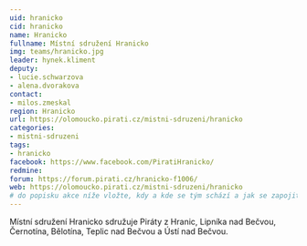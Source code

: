 ```yaml
---
uid: hranicko
cid: hranicko
name: Hranicko
fullname: Místní sdružení Hranicko
img: teams/hranicko.jpg
leader: hynek.kliment
deputy:
- lucie.schwarzova
- alena.dvorakova
contact:
- milos.zmeskal
region: Hranicko
url: https://olomoucko.pirati.cz/mistni-sdruzeni/hranicko
categories:
- mistni-sdruzeni
tags:
- hranicko
facebook: https://www.facebook.com/PiratiHranicko/
redmine: 
forum: https://forum.pirati.cz/hranicko-f1006/
web: https://olomoucko.pirati.cz/mistni-sdruzeni/hranicko
# do popisku akce níže vložte, kdy a kde se tým schází a jak se zapojit
---
```

Místní sdružení Hranicko sdružuje Piráty z Hranic, Lipníka nad Bečvou, Černotína, Bělotína, Teplic nad Bečvou a Ústí nad Bečvou.